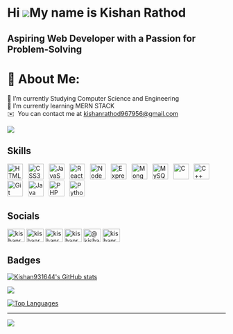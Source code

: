 Hi ![](https://user-images.githubusercontent.com/18350557/176309783-0785949b-9127-417c-8b55-ab5a4333674e.gif)My name is Kishan Rathod
=====================================================================================================================================

## Aspiring Web Developer with a Passion for Problem-Solving

# 💫 About Me:
🔭 I’m currently Studying Computer Science and Engineering<br>🌱 I’m currently learning MERN STACK<br>✉️  You can contact me at [kishanrathod967956@gmail.com](mailto:kishanrathod967956@gmail.com)

<a href="https://www.github.com/Kishan931644" target="_blank" rel="noreferrer"><img
src="https://img.shields.io/github/followers/Kishan931644?logo=github&style=for-the-badge&color=0891b2&labelColor=1c1917" /></a>

## Skills
<p align="left">
    <a href="https://developer.mozilla.org/en-US/docs/Glossary/HTML5" target="_blank" rel="noreferrer"><img
            src="https://raw.githubusercontent.com/danielcranney/readme-generator/main/public/icons/skills/html5-colored.svg"
            width="36" height="36" alt="HTML5" /></a>&nbsp;&nbsp;
    <a href="https://www.w3.org/TR/CSS/#css" target="_blank" rel="noreferrer"><img
            src="https://raw.githubusercontent.com/danielcranney/readme-generator/main/public/icons/skills/css3-colored.svg"
            width="36" height="36" alt="CSS3" /></a>&nbsp;&nbsp;
    <a href="https://developer.mozilla.org/en-US/docs/Web/JavaScript" target="_blank" rel="noreferrer"><img
            src="https://raw.githubusercontent.com/danielcranney/readme-generator/main/public/icons/skills/javascript-colored.svg"
            width="36" height="36" alt="JavaScript" /></a>&nbsp;&nbsp;
    <a href="https://reactjs.org/" target="_blank" rel="noreferrer"><img
            src="https://raw.githubusercontent.com/danielcranney/readme-generator/main/public/icons/skills/react-colored.svg"
            width="36" height="36" alt="React" /></a>&nbsp;&nbsp;
    <a href="https://nodejs.org/en/" target="_blank" rel="noreferrer"><img
            src="https://raw.githubusercontent.com/danielcranney/readme-generator/main/public/icons/skills/nodejs-colored.svg"
            width="36" height="36" alt="NodeJS" /></a>&nbsp;&nbsp;
    <a href="https://expressjs.com/" target="_blank" rel="noreferrer"><img
            src="https://raw.githubusercontent.com/danielcranney/readme-generator/main/public/icons/skills/express-colored.svg"
            width="36" height="36" alt="Express" /></a>&nbsp;&nbsp;
    <a href="https://www.mongodb.com/" target="_blank" rel="noreferrer"><img
            src="https://raw.githubusercontent.com/danielcranney/readme-generator/main/public/icons/skills/mongodb-colored.svg"
            width="36" height="36" alt="MongoDB" /></a>&nbsp;&nbsp;
    <a href="https://www.mysql.com/" target="_blank" rel="noreferrer"><img
            src="https://raw.githubusercontent.com/danielcranney/readme-generator/main/public/icons/skills/mysql-colored.svg"
            width="36" height="36" alt="MySQL" /></a>&nbsp;&nbsp;
    <a href="https://docs.microsoft.com/en-us/cpp/?view=msvc-170" target="_blank" rel="noreferrer"><img
            src="https://raw.githubusercontent.com/danielcranney/readme-generator/main/public/icons/skills/c-colored.svg"
            width="36" height="36" alt="C" /></a>&nbsp;&nbsp;
    <a href="https://docs.microsoft.com/en-us/cpp/?view=msvc-170" target="_blank" rel="noreferrer"><img
            src="https://raw.githubusercontent.com/danielcranney/readme-generator/main/public/icons/skills/cplusplus-colored.svg"
            width="36" height="36" alt="C++" /></a>&nbsp;&nbsp;
    <a href="https://git-scm.com/" target="_blank" rel="noreferrer"><img
            src="https://raw.githubusercontent.com/danielcranney/readme-generator/main/public/icons/skills/git-colored.svg"
            width="36" height="36" alt="Git" /></a>&nbsp;&nbsp;
    <a href="https://www.oracle.com/java/" target="_blank" rel="noreferrer"><img
            src="https://raw.githubusercontent.com/danielcranney/readme-generator/main/public/icons/skills/java-colored.svg"
            width="36" height="36" alt="Java" /></a>&nbsp;&nbsp;
    <a href="https://www.php.net/" target="_blank" rel="noreferrer"><img
            src="https://raw.githubusercontent.com/danielcranney/readme-generator/main/public/icons/skills/php-colored.svg"
            width="36" height="36" alt="PHP" /></a>&nbsp;&nbsp;
    <a href="https://www.python.org/" target="_blank" rel="noreferrer"><img
            src="https://raw.githubusercontent.com/danielcranney/readme-generator/main/public/icons/skills/python-colored.svg"
            width="36" height="36" alt="Python" /></a>&nbsp;&nbsp;
</p>

## Socials

<p align="left">
<a href="https://twitter.com/kishanr967956" target="blank"><img align="center" src="https://raw.githubusercontent.com/rahuldkjain/github-profile-readme-generator/master/src/images/icons/Social/twitter.svg" alt="kishanr967956" height="30" width="40" /></a>
<a href="https://linkedin.com/in/kishanrathod967956" target="blank"><img align="center" src="https://raw.githubusercontent.com/rahuldkjain/github-profile-readme-generator/master/src/images/icons/Social/linked-in-alt.svg" alt="kishanrathod967956" height="30" width="40" /></a>
<a href="https://fb.com/kishanrathod_967956" target="blank"><img align="center" src="https://raw.githubusercontent.com/rahuldkjain/github-profile-readme-generator/master/src/images/icons/Social/facebook.svg" alt="kishanrathod_967956" height="30" width="40" /></a>
<a href="https://instagram.com/kishanrathod_967956" target="blank"><img align="center" src="https://raw.githubusercontent.com/rahuldkjain/github-profile-readme-generator/master/src/images/icons/Social/instagram.svg" alt="kishanrathod_967956" height="30" width="40" /></a>
<a href="https://medium.com/@kishanrathod967956" target="blank"><img align="center" src="https://raw.githubusercontent.com/rahuldkjain/github-profile-readme-generator/master/src/images/icons/Social/medium.svg" alt="@kishanrathod967956" height="30" width="40" /></a>
<a href="https://www.leetcode.com/kishanrathod967956" target="blank"><img align="center" src="https://raw.githubusercontent.com/rahuldkjain/github-profile-readme-generator/master/src/images/icons/Social/leet-code.svg" alt="kishanrathod967956" height="30" width="40" /></a>
</p>

## Badges
<a href="http://www.github.com/Kishan931644"><img src="https://github-readme-stats.vercel.app/api?username=Kishan931644&show_icons=true&hide=&count_private=true&title_color=f97316&text_color=0f172a&icon_color=ef4444&bg_color=ffffff&hide_border=true&show_icons=true" alt="Kishan931644's GitHub stats" /></a>

<a href="http://www.github.com/Kishan931644"><img src="https://github-readme-streak-stats.herokuapp.com/?user=Kishan931644&stroke=0f172a&background=ffffff&ring=f97316&fire=f97316&currStreakNum=0f172a&currStreakLabel=f97316&sideNums=0f172a&sideLabels=0f172a&dates=0f172a&hide_border=true" /></a>

<a href="https://github.com/Kishan931644" align="left"><img src="https://github-readme-stats.vercel.app/api/top-langs/?username=Kishan931644&langs_count=10&title_color=f97316&text_color=0f172a&icon_color=ef4444&bg_color=ffffff&hide_border=true&locale=en&custom_title=Top%20%Languages" alt="Top Languages" /></a>

---
[![](https://visitcount.itsvg.in/api?id=Kishan931644&label=Views&color=12&icon=3&pretty=true)](https://visitcount.itsvg.in)
